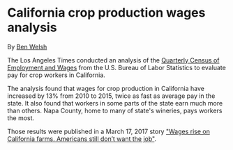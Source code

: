 # California crop production wages analysis

By [Ben Welsh](mailto:ben.welsh@latimes.com)

The Los Angeles Times conducted an analysis of the [Quarterly Census of Employment and Wages](https://www.bls.gov/cew/datatoc.htm) from the U.S. Bureau of Labor Statistics to evaluate pay for crop workers in California.

The analysis found that wages for crop production in California have increased by 13% from 2010 to 2015, twice as fast as average pay in the state. It also found that workers in some parts of the state earn much more than others. Napa County, home to many of state's wineries, pays workers the most.

Those results were published in a March 17, 2017 story ["Wages rise on California farms. Americans still don’t want the job"](http://www.latimes.com/projects/la-fi-farms-immigration/).